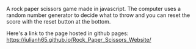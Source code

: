 A rock paper scissors game made in javascript. The computer uses a random number generator to decide what to throw and you can reset the score with the reset button at the bottom.

Here's a link to the page hosted in github pages: https://julianh65.github.io/Rock_Paper_Scissors_Website/
